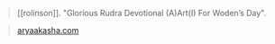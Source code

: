> [[rolinson]]. "Glorious Rudra Devotional (A)Art(I) For Woden’s Day".

> [aryaakasha.com](https://aryaakasha.com/2020/09/02/glorious-rudra-devotional-aarti-for-wodens-day/)
